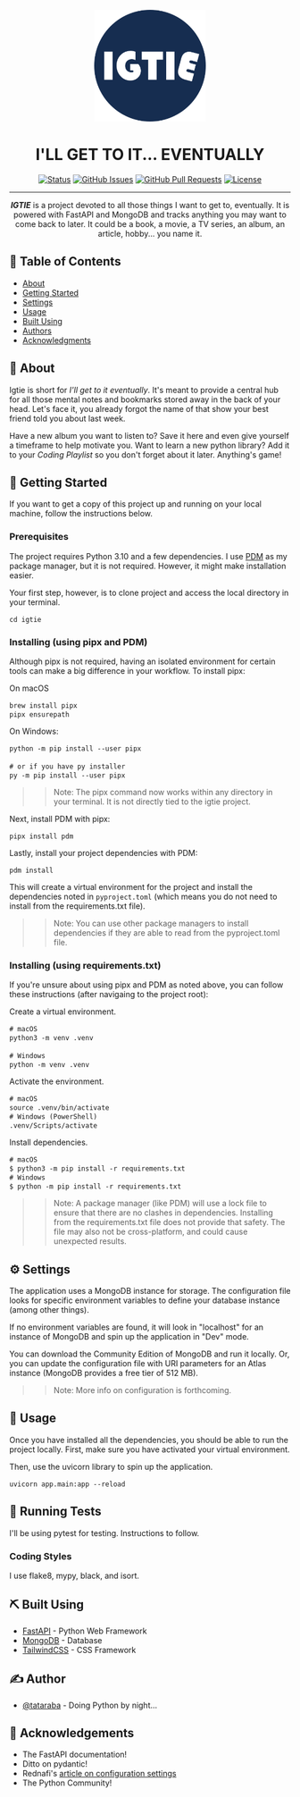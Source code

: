 <p align="center">
  <a href="" rel="noopener">
 <img width=200px height=200px src="https://raw.githubusercontent.com/tataraba/igtie/main/app/static/images/igtie.png" alt="Project logo"></a>
</p>

<h1 align="center">I'LL GET TO IT... EVENTUALLY</h1>

<div align="center">

[![Status](https://img.shields.io/badge/status-active-success.svg)]()
[![GitHub Issues](https://img.shields.io/github/issues/tataraba/igtie.svg)](https://github.com/tataraba/igtie/issues)
[![GitHub Pull Requests](https://img.shields.io/github/issues-pr/tataraba/igtie.svg)](https://github.com/tataraba/igtie/pulls)
[![License](https://img.shields.io/badge/license-MIT-blue.svg)](/LICENSE)

</div>

---

<p align="center"> <strong><em>IGTIE</em></strong> is a project devoted to all those things I want to get to, eventually. It is powered with FastAPI and MongoDB and tracks anything you may want to come back to later. It could be a book, a movie, a TV series, an album, an article, hobby... you name it.
    <br> 
</p>

## 📝 Table of Contents

- [About](#about)
- [Getting Started](#getting_started)
- [Settings](#settings)
- [Usage](#usage)
- [Built Using](#built_using)
- [Authors](#authors)
- [Acknowledgments](#acknowledgement)

## 🧐 About <a name = "about"></a>

Igtie is short for *I'll get to it eventually*. It's meant to provide a central hub for all those mental notes and bookmarks stored away in the back of your head. Let's face it, you already forgot the name of that show your best friend told you about last week.

Have a new album you want to listen to? Save it here and even give yourself a timeframe to help motivate you. Want to learn a new python library? Add it to your _Coding Playlist_ so you don't forget about it later. Anything's game! 

## 🏁 Getting Started <a name = "getting_started"></a>

If you want to get a copy of this project up and running on your local machine, follow the instructions below.

### Prerequisites

The project requires Python 3.10 and a few dependencies. I use [PDM](https://pdm.fming.dev/latest/) as my package manager, but it is not required. However, it might make installation easier.

Your first step, however, is to clone project and access the local directory in your terminal.
```
cd igtie
```

### Installing (using pipx and PDM)

Although pipx is not required, having an isolated environment for certain tools can make a big difference in your workflow. To install pipx:

On macOS
```
brew install pipx
pipx ensurepath
```
On Windows:
```
python -m pip install --user pipx

# or if you have py installer
py -m pip install --user pipx
```
>>Note: The pipx command now works within any directory in your terminal. It is not directly tied to the igtie project.

Next, install PDM with pipx:

```
pipx install pdm
```

Lastly, install your project dependencies with PDM:
```
pdm install
```
This will create a virtual environment for the project and install the dependencies noted in `pyproject.toml` (which means you do not need to install from the requirements.txt file).

>> Note: You can use other package managers to install dependencies if they are able to read from the pyproject.toml file.


### Installing (using requirements.txt)

If you're unsure about using pipx and PDM as noted above, you can follow these instructions (after navigaing to the project root): 

Create a virtual environment.

```
# macOS
python3 -m venv .venv

# Windows
python -m venv .venv
```

Activate the environment.

```
# macOS
source .venv/bin/activate
# Windows (PowerShell)
.venv/Scripts/activate
```

Install dependencies.
```
# macOS
$ python3 -m pip install -r requirements.txt
# Windows
$ python -m pip install -r requirements.txt
```
>> Note: A package manager (like PDM) will use a lock file to ensure that there are no clashes in dependencies. Installing from the requirements.txt file does not provide that safety. The file may also not be cross-platform, and could cause unexpected results.

## ⚙️ Settings <a name="settings"></a>

The application uses a MongoDB instance for storage. The configuration file looks for specific environment variables to define your database instance (among other things). 

If no environment variables are found, it will look in "localhost" for an instance of MongoDB and spin up the application in "Dev" mode.

You can download the Community Edition of MongoDB and run it locally. Or, you can update the configuration file with URI parameters for an Atlas instance (MongoDB provides a free tier of 512 MB).

>> Note: More info on configuration is forthcoming.

## 🎈 Usage <a name="usage"></a>

Once you have installed all the dependencies, you should be able to run the project locally. First, make sure you have activated your virtual environment.

Then, use the uvicorn library to spin up the application.

```
uvicorn app.main:app --reload
```


## 🔧 Running Tests <a name = "tests"></a>

I'll be using pytest for testing. Instructions to follow.


### Coding Styles

I use flake8, mypy, black, and isort.


<!-- ## 🚀 Deployment <a name = "deployment"></a>

Add additional notes about how to deploy this on a live system. -->

## ⛏️ Built Using <a name = "built_using"></a>

- [FastAPI](https://fastapi.tiangolo.com) - Python Web Framework
- [MongoDB](https://www.mongodb.com/) - Database
- [TailwindCSS](https://tailwindcss.com) - CSS Framework

## ✍️ Author <a name = "authors"></a>

- [@tataraba](https://github.com/tataraba) - Doing Python by night...


## 🎉 Acknowledgements <a name = "acknowledgement"></a>

- The FastAPI documentation!
- Ditto on pydantic!
- Rednafi's [article on configuration settings](https://rednafi.github.io/digressions/python/2020/06/03/python-configs.html)
- The Python Community!
